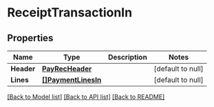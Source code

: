 # ReceiptTransactionIn

## Properties
Name | Type | Description | Notes
------------ | ------------- | ------------- | -------------
**Header** | [**PayRecHeader**](PayRecHeader.md) |  | [default to null]
**Lines** | [**[]PaymentLinesIn**](PaymentLinesIn.md) |  | [default to null]

[[Back to Model list]](../README.md#documentation-for-models) [[Back to API list]](../README.md#documentation-for-api-endpoints) [[Back to README]](../README.md)


